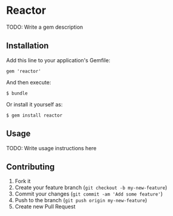 # Reactor

TODO: Write a gem description

## Installation

Add this line to your application's Gemfile:

    gem 'reactor'

And then execute:

    $ bundle

Or install it yourself as:

    $ gem install reactor

## Usage

TODO: Write usage instructions here

## Contributing

1. Fork it
2. Create your feature branch (`git checkout -b my-new-feature`)
3. Commit your changes (`git commit -am 'Add some feature'`)
4. Push to the branch (`git push origin my-new-feature`)
5. Create new Pull Request
